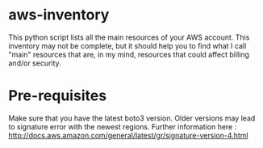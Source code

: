 # aws-inventory
This python script lists all the main resources of your AWS account. This inventory may not be complete, but it should help you to find what I call "main" resources that are, in my mind, resources that could affect billing and/or security.
# Pre-requisites
Make sure that you have the latest boto3 version. Older versions may lead to signature error with the newest regions. Further information here : http://docs.aws.amazon.com/general/latest/gr/signature-version-4.html
